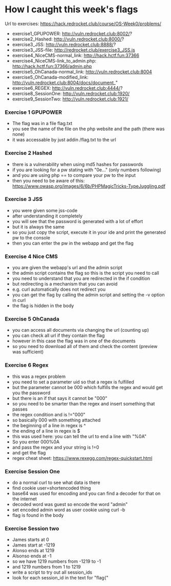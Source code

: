 # How I caught this week's flags

Url to exercises: https://hack.redrocket.club/course/OS-Week0/problems/
* exercise1_GPUPOWER: http://vuln.redrocket.club:8002/?
* exercise2_Hashed: http://vuln.redrocket.club:8000/?
* exercise3_JSS: http://vuln.redrocket.club:8888/?
* exercise3_JSS-file: http://redrocket.club/exercise3_JSS.js
* exercise4_NiceCMS-normal_link: http://hack.hctf.fun:37366
* exercise4_NiceCMS-link_to_admin.php: http://hack.hctf.fun:37366/admin.php
* exercise5_OhCanada-normal_link: http://vuln.redrocket.club:8004
* exercise5_OhCanada-modified_link: http://vuln.redrocket.club:8004/docs/document_"
* exercise6_REGEX: http://vuln.redrocket.club:4444/?
* exercise8_SessionOne: http://vuln.redrocket.club:1920/
* exercise9_SessionTwo: http://vuln.redrocket.club:1921/

### Exercise 1 GPUPOWER
* The flag was in a file flag.txt
* you see the name of the file on the php website and the path (there was none)
* it was accessable by just addin /flag.txt to the url 

### Exercise 2 Hashed
* there is a vulnerability when using md5 hashes for passwords
* if you are looking for a pw stating with "0e..." (only numbers following) 
* and you are using php == to compare your pw to the input
* then you need to be aware of this: https://www.owasp.org/images/6/6b/PHPMagicTricks-TypeJuggling.pdf

### Exercise 3 JSS
* you were given some jss-code 
* after understanding it completely 
* you will see that the password is generated with a lot of effort 
* but it is always the same
* so you just copy the script, execute it in your ide and print the generated pw to the console
* then you can enter the pw in the webapp and get the flag

### Exercise 4 Nice CMS
* you are given the webapp's url and the admin script
* the admin script contains the flag so this is the script you need to call 
* you need to understand that you are redirected in the if condition
* but redirecting is a mechanism that you can avoid 
* e.g. curl automatically does not redirect you 
* you can get the flag by calling the admin script and setting the -v option in curl
* the flag is hidden in the body 

### Exercise 5 OhCanada 
* you can access all documents via changing the url (counting up)
* you can check all url if they contain the flag 
* however in this case the flag was in one of the documents
* so you need to download all of them and check the content (preview was sufficient)

### Exercise 6 Regex
* this was a regex problem
* you need to set a parameter uid so that a regex is fulfilled 
* but the parameter cannot be 000 which fulfills the regex and would get you the password
* but there is an if that says it cannot be "000"
* so you need to be smarter than the regex and insert something that passes 
* the regex condition and is !="000"
* so basically 000 with something attached 
* the beginning of a line in regex is ^
* the ending of a line in regex is $
* this was used here: you can tell the url to end a line with "%0A"
* So you enter 000%0A
* and pass the regex and your string is !=0 
* and get the flag 
* regex cheat sheet: https://www.rexegg.com/regex-quickstart.html

### Exercise Session One
* do a normal curl to see what data is there
* find cookie user=shortencoded thing
* base64 was used for encoding and you can find a decoder for that on the internet
* decoded word was guest so encode the word "admin"
* set encoded admin word as user cookie using curl -b 
* flag is found in the body 

### Exercise Session two
* James starts at 0
* James start at -1219
* Alonso ends at 1219
* Alsonso ends at -1 
* so we have 1219 numbers from -1219 to -1
* and 1219 numbers from 1 to 1219
* write a script to try out all session_ids
* look for each session_id in the text for "flag{"  




